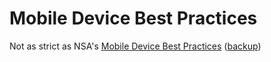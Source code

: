 # Mobile Device Best Practices

Not as strict as NSA's [Mobile Device Best Practices](https://www.documentcloud.org/documents/21018353-nsa-mobile-device-best-practices) ([backup](/backup/NSA-mobile-device-best-practices.pdf))